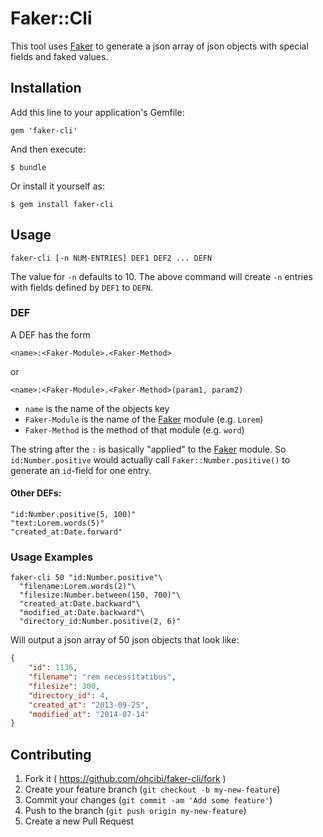 # Faker::Cli

This tool uses [Faker](https://github.com/stympy/faker) to generate a json
array of json objects with special fields and faked values.

## Installation

Add this line to your application's Gemfile:

    gem 'faker-cli'

And then execute:

    $ bundle

Or install it yourself as:

    $ gem install faker-cli

## Usage

    faker-cli [-n NUM-ENTRIES] DEF1 DEF2 ... DEFN

The value for `-n` defaults to 10. The above command will create `-n` entries
with fields defined by `DEF1` to `DEFN`.

### DEF

A DEF has the form

    <name>:<Faker-Module>.<Faker-Method>

or

    <name>:<Faker-Module>.<Faker-Method>(param1, param2)

* `name` is the name of the objects key
* `Faker-Module` is the name of the [Faker](https://github.com/stympy/faker) module (e.g. `Lorem`)
* `Faker-Method` is the method of that module (e.g. `word`)

The string after the `:` is basically "applied" to the [Faker](https://github.com/stympy/faker) module.
So `id:Number.positive` would actually call `Faker::Number.positive()` to
generate an `id`-field for one entry.

#### Other DEFs:

    "id:Number.positive(5, 100)"
    "text:Lorem.words(5)"
    "created_at:Date.forward"

### Usage Examples

    faker-cli 50 "id:Number.positive"\
      "filename:Lorem.words(2)"\
      "filesize:Number.between(150, 700)"\
      "created_at:Date.backward"\
      "modified_at:Date.backward"\
      "directory_id:Number.positive(2, 6)"

Will output a json array of 50 json objects that look like:

```json
{
    "id": 1136,
    "filename": "rem necessitatibus",
    "filesize": 300,
    "directory_id": 4,
    "created_at": "2013-09-25",
    "modified_at": "2014-07-14"
}
```

## Contributing

1. Fork it ( https://github.com/ohcibi/faker-cli/fork )
2. Create your feature branch (`git checkout -b my-new-feature`)
3. Commit your changes (`git commit -am 'Add some feature'`)
4. Push to the branch (`git push origin my-new-feature`)
5. Create a new Pull Request
